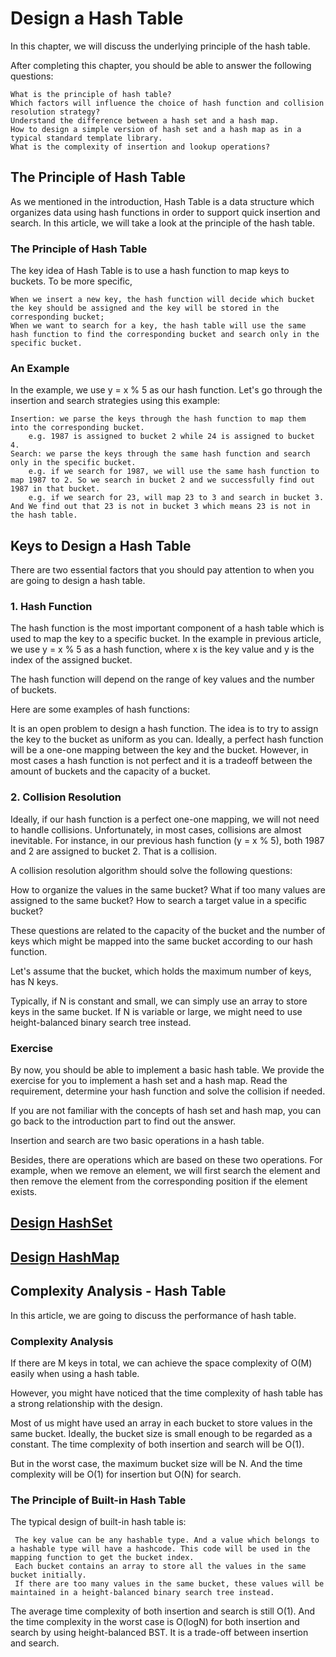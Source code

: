 # Design a Hash Table

In this chapter, we will discuss the underlying principle of the hash table.

After completing this chapter, you should be able to answer the following questions:

    What is the principle of hash table?
    Which factors will influence the choice of hash function and collision resolution strategy?
    Understand the difference between a hash set and a hash map.
    How to design a simple version of hash set and a hash map as in a typical standard template library.
    What is the complexity of insertion and lookup operations?

## The Principle of Hash Table
    
As we mentioned in the introduction,  Hash Table is a data structure which organizes data using hash functions in order to support quick insertion and search. In this article, we will take a look at the principle of the hash table.
 
### The Principle of Hash Table

The key idea of Hash Table is to use a hash function to map keys to buckets. To be more specific,

    When we insert a new key, the hash function will decide which bucket the key should be assigned and the key will be stored in the corresponding bucket;
    When we want to search for a key, the hash table will use the same hash function to find the corresponding bucket and search only in the specific bucket.
 
### An Example

In the example, we use y = x % 5 as our hash function. Let's go through the insertion and search strategies using this example:

    Insertion: we parse the keys through the hash function to map them into the corresponding bucket.
        e.g. 1987 is assigned to bucket 2 while 24 is assigned to bucket 4.
    Search: we parse the keys through the same hash function and search only in the specific bucket.
        e.g. if we search for 1987, we will use the same hash function to map 1987 to 2. So we search in bucket 2 and we successfully find out 1987 in that bucket.
        e.g. if we search for 23, will map 23 to 3 and search in bucket 3. And We find out that 23 is not in bucket 3 which means 23 is not in the hash table.

## Keys to Design a Hash Table

There are two essential factors that you should pay attention to when you are going to design a hash table.

### 1. Hash Function

The hash function is the most important component of a hash table which is used to map the key to a specific bucket. In the example in previous article, we use y = x % 5 as a hash function, where x is the key value and y is the index of the assigned bucket.

The hash function will depend on the range of key values and the number of buckets.

Here are some examples of hash functions:

It is an open problem to design a hash function. The idea is to try to assign the key to the bucket as uniform as you can. Ideally, a perfect hash function will be a one-one mapping between the key and the bucket. However, in most cases a hash function is not perfect and it is a tradeoff between the amount of buckets and the capacity of a bucket.

### 2. Collision Resolution

Ideally, if our hash function is a perfect one-one mapping, we will not need to handle collisions. Unfortunately, in most cases, collisions are almost inevitable. For instance, in our previous hash function (y = x % 5), both 1987 and 2 are assigned to bucket 2. That is a collision.

A collision resolution algorithm should solve the following questions:

 How to organize the values in the same bucket?
 What if too many values are assigned to the same bucket?
 How to search a target value in a specific bucket?

These questions are related to the capacity of the bucket and the number of keys which might be mapped into the same bucket according to our hash function.

Let's assume that the bucket, which holds the maximum number of keys, has N keys.

Typically, if N is constant and small, we can simply use an array to store keys in the same bucket. If N is variable or large, we might need to use height-balanced binary search tree instead.

### Exercise

By now, you should be able to implement a basic hash table. We provide the exercise for you to implement a hash set and a hash map. Read the requirement, determine your hash function and solve the collision if needed. 

 If you are not familiar with the concepts of hash set and hash map, you can go back to the introduction part to find out the answer.

Insertion and search are two basic operations in a hash table.

Besides, there are operations which are based on these two operations. For example, when we remove an element, we will first search the element and then remove the element from the corresponding position if the element exists.

## [Design HashSet](Design%20HashSet.java)

## [Design HashMap](Design%20HashMap.java)

## Complexity Analysis - Hash Table

In this article, we are going to discuss the performance of hash table.

### Complexity Analysis

If there are M keys in total, we can achieve the space complexity of O(M) easily when using a hash table.

However, you might have noticed that the time complexity of hash table has a strong relationship with the design.

Most of us might have used an array in each bucket to store values in the same bucket. Ideally, the bucket size is small enough to be regarded as a constant. The time complexity of both insertion and search will be O(1).

But in the worst case, the maximum bucket size will be N. And the time complexity will be O(1) for insertion but O(N) for search.
 
### The Principle of Built-in Hash Table

The typical design of built-in hash table is:

     The key value can be any hashable type. And a value which belongs to a hashable type will have a hashcode. This code will be used in the mapping function to get the bucket index.
     Each bucket contains an array to store all the values in the same bucket initially.
     If there are too many values in the same bucket, these values will be maintained in a height-balanced binary search tree instead.

The average time complexity of both insertion and search is still O(1). And the time complexity in the worst case is O(logN) for both insertion and search by using height-balanced BST. It is a trade-off between insertion and search.